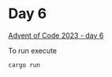 # Day 6

[Advent of Code 2023 - day 6](https://adventofcode.com/2023/day/6)

To run execute

```
cargo run
```
